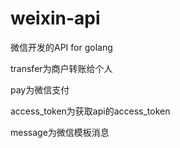 # weixin-api
微信开发的API for golang

transfer为商户转账给个人

pay为微信支付

access_token为获取api的access_token

message为微信模板消息

